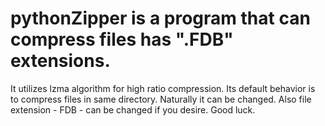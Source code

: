 # pythonZipper is a program that can compress files has ".FDB" extensions.
It utilizes lzma algorithm for high ratio compression.
Its default behavior is to compress files in same directory. 
Naturally it can be changed. 
Also file extension - FDB - can be changed if you desire.
Good luck.
